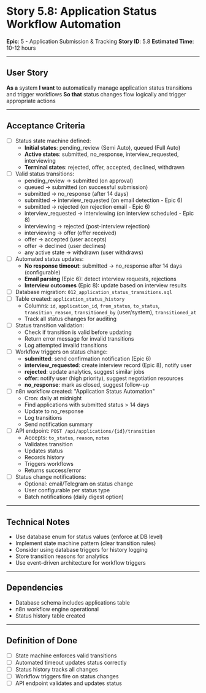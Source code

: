 # Story 5.8: Application Status Workflow Automation

**Epic**: 5 - Application Submission & Tracking
**Story ID**: 5.8
**Estimated Time**: 10-12 hours

---

## User Story

**As a** system
**I want** to automatically manage application status transitions and trigger workflows
**So that** status changes flow logically and trigger appropriate actions

---

## Acceptance Criteria

- [ ] Status state machine defined:
  - **Initial states**: pending_review (Semi Auto), queued (Full Auto)
  - **Active states**: submitted, no_response, interview_requested, interviewing
  - **Terminal states**: rejected, offer, accepted, declined, withdrawn
- [ ] Valid status transitions:
  - pending_review → submitted (on approval)
  - queued → submitted (on successful submission)
  - submitted → no_response (after 14 days)
  - submitted → interview_requested (on email detection - Epic 6)
  - submitted → rejected (on rejection email - Epic 6)
  - interview_requested → interviewing (on interview scheduled - Epic 8)
  - interviewing → rejected (post-interview rejection)
  - interviewing → offer (offer received)
  - offer → accepted (user accepts)
  - offer → declined (user declines)
  - any active state → withdrawn (user withdraws)
- [ ] Automated status updates:
  - **No response timeout**: submitted → no_response after 14 days (configurable)
  - **Email parsing** (Epic 6): detect interview requests, rejections
  - **Interview outcomes** (Epic 8): update based on interview results
- [ ] Database migration: `012_application_status_transitions.sql`
- [ ] Table created: `application_status_history`
  - Columns: `id`, `application_id`, `from_status`, `to_status`, `transition_reason`, `transitioned_by` (user/system), `transitioned_at`
  - Track all status changes for auditing
- [ ] Status transition validation:
  - Check if transition is valid before updating
  - Return error message for invalid transitions
  - Log attempted invalid transitions
- [ ] Workflow triggers on status change:
  - **submitted**: send confirmation notification (Epic 6)
  - **interview_requested**: create interview record (Epic 8), notify user
  - **rejected**: update analytics, suggest similar jobs
  - **offer**: notify user (high priority), suggest negotiation resources
  - **no_response**: mark as closed, suggest follow-up
- [ ] n8n workflow created: "Application Status Automation"
  - Cron: daily at midnight
  - Find applications with submitted status > 14 days
  - Update to no_response
  - Log transitions
  - Send notification summary
- [ ] API endpoint: `POST /api/applications/{id}/transition`
  - Accepts: `to_status`, `reason`, `notes`
  - Validates transition
  - Updates status
  - Records history
  - Triggers workflows
  - Returns success/error
- [ ] Status change notifications:
  - Optional: email/Telegram on status change
  - User configurable per status type
  - Batch notifications (daily digest option)

---

## Technical Notes

- Use database enum for status values (enforce at DB level)
- Implement state machine pattern (clear transition rules)
- Consider using database triggers for history logging
- Store transition reasons for analytics
- Use event-driven architecture for workflow triggers

---

## Dependencies

- Database schema includes applications table
- n8n workflow engine operational
- Status history table created

---

## Definition of Done

- [ ] State machine enforces valid transitions
- [ ] Automated timeout updates status correctly
- [ ] Status history tracks all changes
- [ ] Workflow triggers fire on status changes
- [ ] API endpoint validates and updates status
